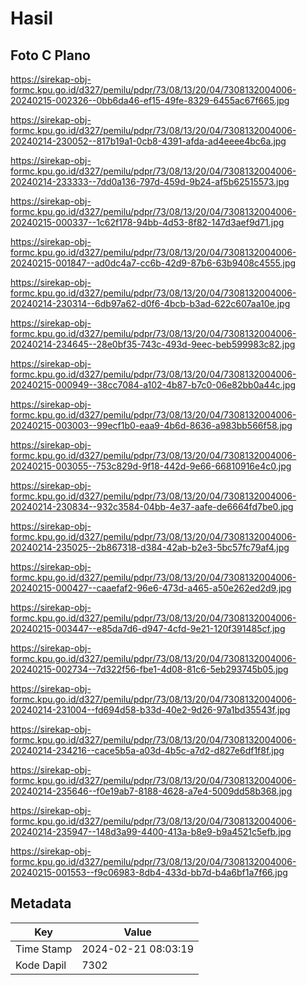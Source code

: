 # Hasil

## Foto C Plano

https://sirekap-obj-formc.kpu.go.id/d327/pemilu/pdpr/73/08/13/20/04/7308132004006-20240215-002326--0bb6da46-ef15-49fe-8329-6455ac67f665.jpg

https://sirekap-obj-formc.kpu.go.id/d327/pemilu/pdpr/73/08/13/20/04/7308132004006-20240214-230052--817b19a1-0cb8-4391-afda-ad4eeee4bc6a.jpg

https://sirekap-obj-formc.kpu.go.id/d327/pemilu/pdpr/73/08/13/20/04/7308132004006-20240214-233333--7dd0a136-797d-459d-9b24-af5b62515573.jpg

https://sirekap-obj-formc.kpu.go.id/d327/pemilu/pdpr/73/08/13/20/04/7308132004006-20240215-000337--1c62f178-94bb-4d53-8f82-147d3aef9d71.jpg

https://sirekap-obj-formc.kpu.go.id/d327/pemilu/pdpr/73/08/13/20/04/7308132004006-20240215-001847--ad0dc4a7-cc6b-42d9-87b6-63b9408c4555.jpg

https://sirekap-obj-formc.kpu.go.id/d327/pemilu/pdpr/73/08/13/20/04/7308132004006-20240214-230314--6db97a62-d0f6-4bcb-b3ad-622c607aa10e.jpg

https://sirekap-obj-formc.kpu.go.id/d327/pemilu/pdpr/73/08/13/20/04/7308132004006-20240214-234645--28e0bf35-743c-493d-9eec-beb599983c82.jpg

https://sirekap-obj-formc.kpu.go.id/d327/pemilu/pdpr/73/08/13/20/04/7308132004006-20240215-000949--38cc7084-a102-4b87-b7c0-06e82bb0a44c.jpg

https://sirekap-obj-formc.kpu.go.id/d327/pemilu/pdpr/73/08/13/20/04/7308132004006-20240215-003003--99ecf1b0-eaa9-4b6d-8636-a983bb566f58.jpg

https://sirekap-obj-formc.kpu.go.id/d327/pemilu/pdpr/73/08/13/20/04/7308132004006-20240215-003055--753c829d-9f18-442d-9e66-66810916e4c0.jpg

https://sirekap-obj-formc.kpu.go.id/d327/pemilu/pdpr/73/08/13/20/04/7308132004006-20240214-230834--932c3584-04bb-4e37-aafe-de6664fd7be0.jpg

https://sirekap-obj-formc.kpu.go.id/d327/pemilu/pdpr/73/08/13/20/04/7308132004006-20240214-235025--2b867318-d384-42ab-b2e3-5bc57fc79af4.jpg

https://sirekap-obj-formc.kpu.go.id/d327/pemilu/pdpr/73/08/13/20/04/7308132004006-20240215-000427--caaefaf2-96e6-473d-a465-a50e262ed2d9.jpg

https://sirekap-obj-formc.kpu.go.id/d327/pemilu/pdpr/73/08/13/20/04/7308132004006-20240215-003447--e85da7d6-d947-4cfd-9e21-120f391485cf.jpg

https://sirekap-obj-formc.kpu.go.id/d327/pemilu/pdpr/73/08/13/20/04/7308132004006-20240215-002734--7d322f56-fbe1-4d08-81c6-5eb293745b05.jpg

https://sirekap-obj-formc.kpu.go.id/d327/pemilu/pdpr/73/08/13/20/04/7308132004006-20240214-231004--fd694d58-b33d-40e2-9d26-97a1bd35543f.jpg

https://sirekap-obj-formc.kpu.go.id/d327/pemilu/pdpr/73/08/13/20/04/7308132004006-20240214-234216--cace5b5a-a03d-4b5c-a7d2-d827e6df1f8f.jpg

https://sirekap-obj-formc.kpu.go.id/d327/pemilu/pdpr/73/08/13/20/04/7308132004006-20240214-235646--f0e19ab7-8188-4628-a7e4-5009dd58b368.jpg

https://sirekap-obj-formc.kpu.go.id/d327/pemilu/pdpr/73/08/13/20/04/7308132004006-20240214-235947--148d3a99-4400-413a-b8e9-b9a4521c5efb.jpg

https://sirekap-obj-formc.kpu.go.id/d327/pemilu/pdpr/73/08/13/20/04/7308132004006-20240215-001553--f9c06983-8db4-433d-bb7d-b4a6bf1a7f66.jpg


## Metadata

| Key        | Value               |
| ---------- | ------------------- |
| Time Stamp | 2024-02-21 08:03:19 |
| Kode Dapil | 7302                |




